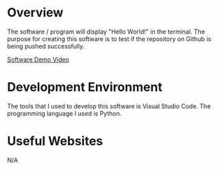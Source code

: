 # Overview

The software / program will display "Hello World!" in the terminal. The purpose for creating this software is to test if the repository on Github
is being pushed successfully.

[Software Demo Video](https://youtu.be/tnV0uyGfuvQ)

# Development Environment

The tools that I used to develop this software is Visual Studio Code.
The programming language I used is Python.

# Useful Websites
N/A